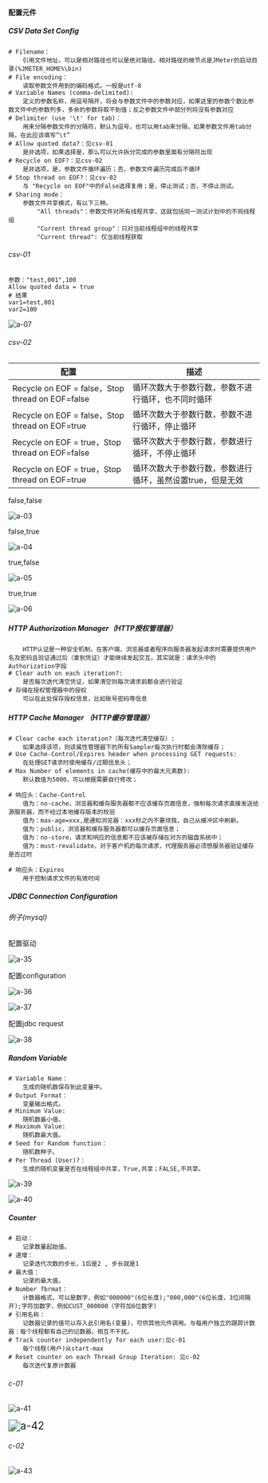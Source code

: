 #### 配置元件

##### CSV Data Set Config

```shell
# Filename：
	引用文件地址，可以是相对路径也可以是绝对路径。相对路径的根节点是JMeter的启动目录(%JMETER_HOME%\bin)
# File encoding：
	读取参数文件用到的编码格式。一般是utf-8
# Variable Names (comma-delimited):
	定义的参数名称，用逗号隔开，将会与参数文件中的参数对应，如果这里的参数个数比参数文件中的参数列多，多余的参数将取不到值；反之参数文件中部分列将没有参数对应
# Delimiter (use '\t' for tab)：
	用来分隔参数文件的分隔符，默认为逗号，也可以用tab来分隔，如果参数文件用tab分隔，在此应该填写“\t”
# Allow quoted data?：见csv-01
	是非选项，如果选择是，那么可以允许拆分完成的参数里面有分隔符出现
# Recycle on EOF?：见csv-02
	是非选项，是，参数文件循环遍历；否，参数文件遍历完成后不循环
# Stop thread on EOF?：见csv-02
	与 "Recycle on EOF"中的False选择复用；是，停止测试；否，不停止测试。
# Sharing mode：
	参数文件共享模式，有以下三种。 
		"All threads"：参数文件对所有线程共享，这就包括同一测试计划中的不同线程组
		"Current thread group"：只对当前线程组中的线程共享
		"Current thread": 仅当前线程获取
```

###### csv-01

```shell
参数："test,001",100
Allow quoted data = true
# 结果
var1=test,001
var2=100
```

![a-07](C:\Users\coco\Documents\doc\document\资料\Jmeter\img\a-07.png)

###### csv-02

| 配置                                             | 描述                                                       |
| ------------------------------------------------ | ---------------------------------------------------------- |
| Recycle on EOF = false，Stop thread on EOF=false | 循环次数大于参数行数，参数不进行循环，也不同时循环         |
| Recycle on EOF = false，Stop thread on EOF=true  | 循环次数大于参数行数，参数不进行循环，停止循环             |
| Recycle on EOF = true，Stop thread on EOF=false  | 循环次数大于参数行数，参数进行循环，不停止循环             |
| Recycle on EOF = true，Stop thread on EOF=true   | 循环次数大于参数行数，参数进行循环，虽然设置true，但是无效 |

false,false

![a-03](C:\Users\coco\Documents\doc\document\资料\Jmeter\img\a-03.png)

false,true

![a-04](C:\Users\coco\Documents\doc\document\资料\Jmeter\img\a-04.png)

true,false

![a-05](C:\Users\coco\Documents\doc\document\资料\Jmeter\img\a-05.png)

true,true

![a-06](C:\Users\coco\Documents\doc\document\资料\Jmeter\img\a-06.png)

##### HTTP Authorization Manager（HTTP授权管理器）

```shell
	HTTP认证是一种安全机制，在客户端、浏览器或者程序向服务器发起请求时需要提供用户名及密码且验证通过后（拿到凭证）才能继续发起交互。其实就是：请求头中的Authorization字段
# Clear auth on each iteration?:
	是否每次迭代清空凭证，如果清空则每次请求前都会进行验证
# 存储在授权管理器中的授权
	可以在此处保存授权信息，比如账号密码等信息
```

##### HTTP Cache Manager （HTTP缓存管理器）

```shell
# Clear cache each iteration?（每次迭代清空缓存）:
	如果选择该项，则该属性管理器下的所有Sampler每次执行时都会清除缓存；
# Use Cache-Control/Expires header when processing GET requests:
	在处理GET请求时使用缓存/过期信息头；
# Max Number of elements in cache(缓存中的最大元素数):
	默认数值为5000，可以根据需要自行修改；
	
# 响应头：Cache-Control
	值为：no-cache，浏览器和缓存服务器都不应该缓存页面信息，强制每次请求直接发送给源服务器，而不经过本地缓存版本的校验
	值为：max-age=xxx,是通知浏览器：xxx秒之内不要烦我，自己从缓冲区中刷新。
	值为：public，浏览器和缓存服务器都可以缓存页面信息；
	值为：no-store，请求和响应的信息都不应该被存储在对方的磁盘系统中；
	值为：must-revalidate，对于客户机的每次请求，代理服务器必须想服务器验证缓存是否过时
	
# 响应头：Expires
	用于控制请求文件的有效时间
```

##### JDBC Connection Configuration

###### 例子(mysql)

配置驱动

![a-35](C:\Users\coco\Documents\doc\document\资料\Jmeter\img\a-35.png)

配置configuration

![a-36](C:\Users\coco\Documents\doc\document\资料\Jmeter\img\a-36.png)

![a-37](C:\Users\coco\Documents\doc\document\资料\Jmeter\img\a-37.png)

配置jdbc request

![a-38](C:\Users\coco\Documents\doc\document\资料\Jmeter\img\a-38.png)

##### Random Variable

```shell
# Variable Name：
	生成的随机数保存到此变量中。
# Output Format：
	变量输出格式。 
# Minimum Value: 
	随机数最小值。 
# Maximum Value:
	随机数最大值。 
# Seed for Random function：
	随机数种子。
# Per Thread (User)?：
	生成的随机变量是否在线程组中共享，True,共享；FALSE,不共享。
```

![a-39](C:\Users\coco\Documents\doc\document\资料\Jmeter\img\a-39.png)

![a-40](C:\Users\coco\Documents\doc\document\资料\Jmeter\img\a-40.png)

##### Counter

```shell
# 启动：
	记录数量起始值。
# 递增：
	记录迭代次数的步长，1后是2 , 步长就是1
# 最大值：
	记录的最大值。
# Number fbrmat：
	计数器格式，可以是数字，例如"000000"(6位长度);"000,000"(6位长度，3位间隔开);字符加数字，例如CUST_000000（字符加6位数字)
# 引用名称：
	记数器记录的值可以存入此引用名(变量)，可供其他元件调用。与每用户独立的跟踪计数器：每个线程都有自己的记数器，相互不干扰。
# Track counter independently for each user:见c-01
	每个线程(用户)从start-max
# Reset counter on each Thread Group Iteration: 见c-02
	每次迭代复原计数器
```

###### c-01

![a-41](C:\Users\coco\Documents\doc\document\资料\Jmeter\img\a-41.png)

<img src="C:\Users\coco\Documents\doc\document\资料\Jmeter\img\a-42.png" alt="a-42" style="zoom:150%;" />

###### c-02

![a-43](C:\Users\coco\Documents\doc\document\资料\Jmeter\img\a-43.png)